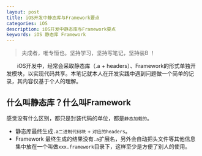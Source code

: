 ```yaml
---
layout: post
title: iOS开发中静态库与Framework要点
categories: iOS
description: iOS开发中静态库与Framework要点
keywords: iOS 静态库 Framework
---  
```


> 夫成者，唯专恒也。坚持学习，坚持写笔记，坚持装B ！

　　iOS开发中，经常会采取静态库（.a + headers）、Framework的形式单独开发模块，以实现代码共享。本笔记就本人在开发实践中遇到问题做一个简单的记录，其内容仅基于个人的理解。
## 什么叫静态库？什么叫Framework
感觉没有什么区别，都只是封装代码的单位，都是`静态加载的`。  
* 静态库最终生成`.a二进制代码块` + `对应的headers`。
* Framework 最终生成的结果没有`.a`扩展名，另外会自动把头文件等其他信息集中放在一个叫做``xxx.framework``目录下，这样至少是方便了别人的使用。

